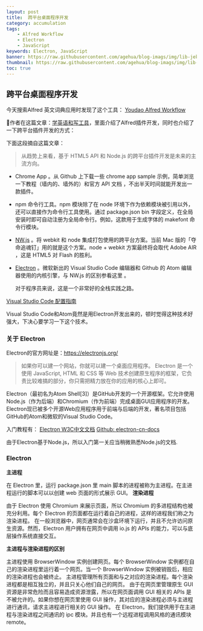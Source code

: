 ```yaml
---
layout: post
title:  跨平台桌面程序开发
category: accumulation
tags:
    - Alfred Workflow
    - Electron
    - JavaScript
keywords: Electron, JavaScript
banner: https://raw.githubusercontent.com/agehua/blog-imags/img/lib-jekyll/Digger%203.jpg
thumbnail: https://raw.githubusercontent.com/agehua/blog-imags/img/lib-jekyll/Digger%203.jpg
toc: true
---
```


## 跨平台桌面程序开发

今天搜索Alfred 英文词典应用时发现了这个工具：
[Youdao Alfred Workflow](https://github.com/kaiye/workflows-youdao/)

作者在这篇文章：[学英语和写工具](https://github.com/kaiye/kaiye.github.com/issues/5)，里面介绍了Alfred插件开发，同时也介绍了一下跨平台插件开发的方式：

<!--more-->
下面这段摘自这篇文章：
> 从趋势上来看，基于 HTML5 API 和 Node.js 的跨平台插件开发是未来的主流方向。  
   - Chrome App 。从 Github 上下载一些 chrome app sample 示例，简单浏览一下教程（墙内的、墙外的）和官方 API 文档 ，不出半天时间就能开发出一款插件。
   - npm 命令行工具。npm 模块除了在 node 环境下作为依赖模块被引用以外，还可以直接作为命令行工具使用。通过 package.json bin 字段定义，在全局安装时即可自动注册为全局命令行。例如，这款用于生成字体的 makefont 命令行模块。
   - [NW.js](https://nwjs.io/) 。将 webkit 和 node 集成打包使用的跨平台方案。当前 Mac 版的「夺命追魂钉」用的就是这个方案。node + webkit 方案最终将会取代 Adobe AIR ，这是 HTML5 对 Flash 的胜利。
   - [Electron](http://electron.atom.io/) 。微软新出的 Visual Studio Code 编辑器和 Github 的 Atom 编辑器使用的内核引擎，与 NW.js 的区别参看这里 。
   
     对于程序员来说，这是一个非常好的全栈实践之路。


[Visual Studio Code 配置指南](https://github.com/kaiye/kaiye.github.com/issues/14)

Visual Studio Code和Atom竟然是用Electron开发出来的，顿时觉得这种技术好强大，下决心要学习一下这个技术。

### 关于 Electron

Electron的官方网址是：https://electronjs.org/
> 如果你可以建一个网站，你就可以建一个桌面应用程序。 Electron 是一个使用 JavaScript, HTML 和 CSS 等 Web 技术创建原生程序的框架，它负责比较难搞的部分，你只需把精力放在你的应用的核心上即可。

Electron（最初名为Atom Shell[3]）是GitHub开发的一个开源框架。它允许使用Node.js（作为后端）和Chromium（作为前端）完成桌面GUI应用程序的开发。Electron现已被多个开源Web应用程序用于前端与后端的开发，著名项目包括GitHub的Atom和微软的Visual Studio Code。

入门教程有：
[Electron W3C中文文档](https://www.w3cschool.cn/electronmanual/)
[Github: electron-cn-docs](https://github.com/amhoho/electron-cn-docs)

由于Electron基于Node.js，所以入门第一关应当稍微熟悉Node.js的文档.

### Electron

**主进程**

在 Electron 里，运行 package.json 里 main 脚本的进程被称为主进程。在主进程运行的脚本可以以创建 web 页面的形式展示 GUI。
**渲染进程**

由于 Electron 使用 Chromium 来展示页面，所以 Chromium 的多进程结构也被充分利用。每个 Electron 的页面都在运行着自己的进程，这样的进程我们称之为渲染进程。
在一般浏览器中，网页通常会在沙盒环境下运行，并且不允许访问原生资源。然而，Electron 用户拥有在网页中调用 io.js 的 APIs 的能力，可以与底层操作系统直接交互。

**主进程与渲染进程的区别**

主进程使用 BrowserWindow 实例创建网页。每个 BrowserWindow 实例都在自己的渲染进程里运行着一个网页。当一个 BrowserWindow 实例被销毁后，相应的渲染进程也会被终止。
主进程管理所有页面和与之对应的渲染进程。每个渲染进程都是相互独立的，并且只关心他们自己的网页。
由于在网页里管理原生 GUI 资源是非常危险而且容易造成资源泄露，所以在网页面调用 GUI 相关的 APIs 是不被允许的。如果你想在网页里使用 GUI 操作，其对应的渲染进程必须与主进程进行通讯，请求主进程进行相关的 GUI 操作。
在 Electron，我们提供用于在主进程与渲染进程之间通讯的 ipc 模块。并且也有一个远程进程调用风格的通讯模块 remote。


